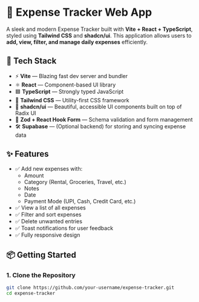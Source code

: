 # 💸 Expense Tracker Web App

A sleek and modern Expense Tracker built with **Vite + React + TypeScript**, styled using **Tailwind CSS** and **shadcn/ui**. This application allows users to **add, view, filter, and manage daily expenses** efficiently.

## 🔧 Tech Stack

- ⚡ **Vite** — Blazing fast dev server and bundler
- ⚛️ **React** — Component-based UI library
- 🟦 **TypeScript** — Strongly typed JavaScript
- 🎨 **Tailwind CSS** — Utility-first CSS framework
- 🧩 **shadcn/ui** — Beautiful, accessible UI components built on top of Radix UI
- 🧠 **Zod + React Hook Form** — Schema validation and form management
- 🛠️ **Supabase** — (Optional backend) for storing and syncing expense data

## ✨ Features

- ✅ Add new expenses with:
  - Amount
  - Category (Rental, Groceries, Travel, etc.)
  - Notes
  - Date
  - Payment Mode (UPI, Cash, Credit Card, etc.)
- ✅ View a list of all expenses
- ✅ Filter and sort expenses
- ✅ Delete unwanted entries
- ✅ Toast notifications for user feedback
- ✅ Fully responsive design

## 📦 Getting Started

### 1. Clone the Repository

```bash
git clone https://github.com/your-username/expense-tracker.git
cd expense-tracker
